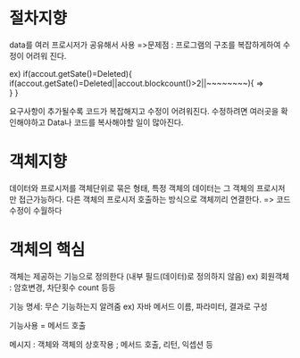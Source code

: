  <h1>절차지향</h1>
 data를 여러 프로시저가 공유해서 사용
     =>문제점 : 프로그램의 구조를 복잡하게하여 수정이 어려워 진다.
     
 ex)
 if(accout.getSate()=Deleted){                     if(accout.getSate()=Deleted||accout.blockcount()>2||~~~~~~~~){
                                           =>   
                                                   }
}


요구사항이 추가될수록 코드가 복잡해지고 수정이 어려워진다.
수정하려면 여러곳을 확인해야하고 Data나 코드를 복사해야할 일이 많아진다.

 <h1>객체지향</h1>
 데이터와 프로시저를 객체단위로 묶은 형태, 특정 객체의 데이터는 그 객체의 프로시저만 접근가능하다.
 다른 객체의 프로시저 호출하는 방식으로 객체끼리 연결한다.  => 코드수정이 수월하다
 
 <h1>객체의 핵심</h1>
 객체는 제공하는 기능으로 정의한다
 (내부 필드(데이터)로 정의하지 않음)
 ex) 회원객체 : 암호변경, 차단횟수 count 등등
 
 기능 명세: 무슨 기능하는지 알려줌 ex) 자바 메서드
 이름, 파라미터, 결과로 구성
 
 기능사용 = 메서드 호출
 
 메시지 : 객체와 객체의 상호작용 ; 메서드 호출, 리턴, 익셉션 등
